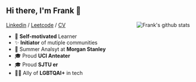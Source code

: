 ## Hi there, I'm Frank 👋

<a href="https://github.com/MaCoredroid">
 <img align="right" src="https://github-readme-stats.vercel.app/api?username=macoredroid&show_icons=true&title_color=ff8f1c&icon_color=250E62&text_color=193549&bg_color=f2fcff" alt="Frank's github stats" />
</a>

[Linkedin](https://www.linkedin.com/in/zhiyuanmatech) / [Leetcode](https://leetcode-cn.com/u/coredroid/) / [CV](https://drive.google.com/file/d/1z9VXolyVcG3mfDKKifk4S7Cjty3uS3-J/view?usp=sharing)
 - 📌 **Self-motivated** Learner
 - ✨ **Initiator** of mutiple communities
 - 👔 Summer Analsyt at **Morgan Stanley** 
 - 🎓 Proud **UCI Anteater**
 - 🎓 Proud **SJTU er**
 - 🏳️‍🌈 Ally of **LGBTQAI+** in tech
 
## 

<!--

- 🔭 I’m currently working on ...
- 🌱 I’m currently learning ...
- 👯 I’m looking to collaborate on ...
- 🤔 I’m looking for help with ...
- 💬 Ask me about ...
- 📫 How to reach me: ...
- 😄 Pronouns: ...
- ⚡ Fun fact: ...
-->
